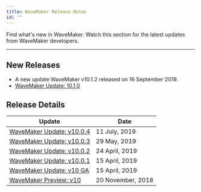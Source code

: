 ```yaml
---
title: WaveMaker Release Notes
id: ""
---
```

Find what's new in WaveMaker. Watch this section for the latest updates from WaveMaker developers. 

---



## New Releases

- A new update WaveMaker v10.1.2 released on 16 September 2019. 
- [WaveMaker Update: 10.1.0](/learn/wavemaker-release-notes/v10-1-0)

## Release Details

|Update | Date |
|---|---|
|[WaveMaker Update: v10.0.4]()|11 July, 2019 |
|[WaveMaker Update: v10.0.3]()|29 May, 2019 |
|[WaveMaker Update: v10.0.2]()|24 April, 2019 |
|[WaveMaker Update: v10.0.1]()|15 April, 2019 |
|[WaveMaker Update: v10 GA]()|15 April, 2019 |
|[WaveMaker Preview: v10]()|20 November, 2018|





